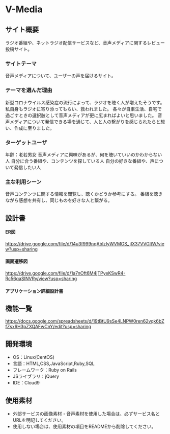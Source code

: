 # V-Media

## サイト概要
ラジオ番組や、ネットラジオ配信サービスなど、音声メディアに関するレビュー投稿サイト。

### サイトテーマ
音声メディアについて、ユーザーの声を届けるサイト。

### テーマを選んだ理由
新型コロナウイルス感染症の流行によって、ラジオを聴く人が増えたそうです。
私自身もラジオに寄り添ってもらい、救われました。
各々が自粛生活、自宅で過ごすときの選択肢として音声メディアが更に広まればよいと思いました。
音声メディアについて発信できる場を通じて、人と人の繋がりを感じられたらと想い、作成に至りました。

### ターゲットユーザ
年齢：老若男女
音声メディアに興味があるが、何を聴いていいのかわからない人
自分に合う番組や、コンテンツを探している人
自分の好きな番組や、声について発信したい人

### 主な利用シーン
音声コンテンツに関する情報を閲覧し、聴くかどうか参考にする。
番組を聴きながら感想を共有し、同じものを好きな人と繋がる。

## 設計書
#### ER図
https://drive.google.com/file/d/14u3f999nqAblzIyWVMGS_jIX37VVGltW/view?usp=sharing

#### 画面遷移図
https://drive.google.com/file/d/1a7nOft6M4jTPyeKSwR4-Rc56qaSINVRy/view?usp=sharing

#### アプリケーション詳細設計書

## 機能一覧
https://docs.google.com/spreadsheets/d/19tBtU9sSe4LNPW0ren62vqk6bZfZsx6H3pZXQAFwCnY/edit?usp=sharing

## 開発環境
- OS：Linux(CentOS)
- 言語：HTML,CSS,JavaScript,Ruby,SQL
- フレームワーク：Ruby on Rails
- JSライブラリ：jQuery
- IDE：Cloud9

## 使用素材
- 外部サービスの画像素材・音声素材を使用した場合は、必ずサービス名とURLを明記してください。
- 使用しない場合は、使用素材の項目をREADMEから削除してください。
